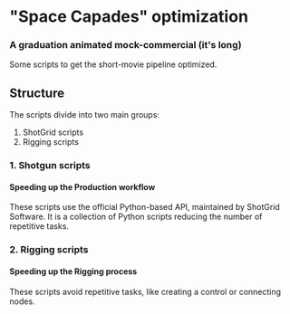 # "Space Capades" optimization
### A graduation animated mock-commercial (it's long)
Some scripts to get the short-movie pipeline optimized.

## Structure
The scripts divide into two main groups:
1. ShotGrid scripts
2. Rigging scripts

### 1. Shotgun scripts 
#### Speeding up the Production workflow
These scripts use the official Python-based API, maintained by ShotGrid Software. It is a collection of Python scripts reducing the number of repetitive tasks.

### 2. Rigging scripts 
#### Speeding up the Rigging process
These scripts avoid repetitive tasks, like creating a control or connecting nodes. 
